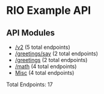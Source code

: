 # RIO Example API

## API Modules
- [/v2](API-Modules/v2-API.md) (5 total endpoints)
- [/greetings/say](API-Modules/greetings-say-API.md) (2 total endpoints)
- [/greetings](API-Modules/greetings-API.md) (2 total endpoints)
- [/math](API-Modules/math-API.md) (4 total endpoints)
- [Misc](API-Modules/Misc-API.md) (4 total endpoints)

Total Endpoints: 17
